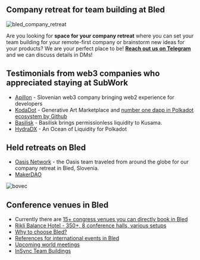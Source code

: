 ## Company retreat for team building at Bled

![bled_company_retreat](./pics/bled_company_retreat.png)

Are you looking for **space for your company retreat** where you can set your team building for your remote-first company or brainstorm new ideas for your products? 
We are your perfect place to be! 
**[Reach out us on Telegram](./contact.md)** and we can discuss details in DMs!

Testimonials from web3 companies who appreciated staying at SubWork
---
- [Apillon](https://apillon.io/) - Slovenian web3 company bringing web2 experience for developers 
- [KodaDot](https://kodadot.xyz) - Generative Art Marketplace and [number one dapp in Polkadot ecosystem by Github](https://github.com/topics/polkadot?o=desc&s=forks)
- [Basilisk](https://bsx.fi/) - Basilisk brings permissionless liquidity to Kusama.
- [HydraDX](https://hydradx.io/) - An Ocean of Liquidity for Polkadot   

Held retreats on Bled
---
- [Oasis Network](https://twitter.com/OasisProtocol/status/1668298511295856640) - the Oasis team traveled from around the globe for our company retreat in Bled, Slovenia.
- [MakerDAO](https://makerdao.com/en/)

![bovec](./pics/bovec.png)

Conference venues in Bled
---
- Currently there are [15+ congress venues you can directly book in Bled](https://www.bled.si/en/meetings/meeting-planning/venues/)
- [Rikli Balance Hotel - 350+, 8 conference halls, various setups](https://www.bled.si/de/meetings/meeting-planning/venues/2020090714580355/rikli-balance-hotel-s/)
- [Why to choose Bled?](https://www.bled.si/de/meetings/)
- [References for international events in Bled](https://www.bled.si/de/meetings/why-bled/references/)
- [Upcoming world meetings](https://www.bled.si/en/events/?start=01.01.1900&end=31.12.2023&lng=eng&filter%5B%5D=2020082609001927)
- [InSync Team Buildings](https://www.insync.si/)